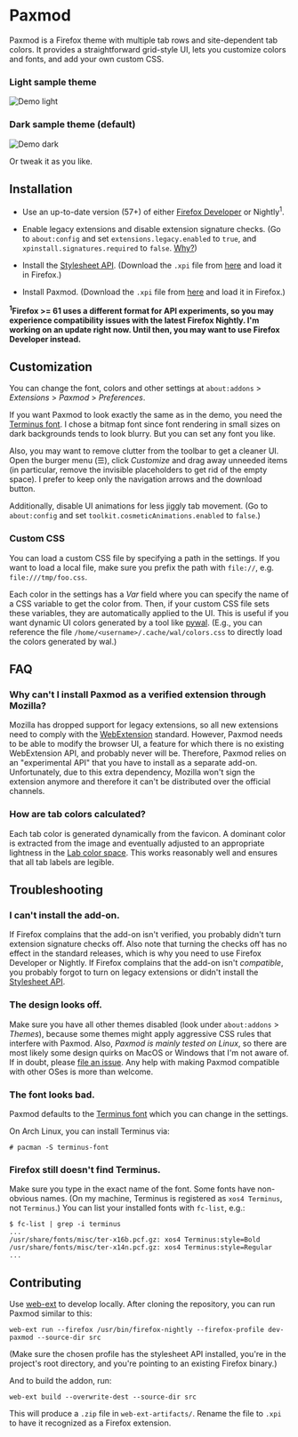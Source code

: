
# Paxmod

Paxmod is a Firefox theme with multiple tab rows and site-dependent tab colors. It provides a straightforward grid-style UI, lets you customize colors and fonts, and add your own custom CSS.


### Light sample theme

![Demo light](https://i.imgur.com/8LUV8Sv.png)

### Dark sample theme (default)

![Demo dark](https://i.imgur.com/bjYnDKY.gif)

Or tweak it as you like.


## Installation

- Use an up-to-date version (57+) of either [Firefox Developer](https://www.mozilla.org/en-US/firefox/developer/) or Nightly<sup>1</sup>.

- Enable legacy extensions and disable extension signature checks. (Go to `about:config` and set `extensions.legacy.enabled` to `true`, and `xpinstall.signatures.required` to `false`. [Why?](#why-cant-i-install-paxmod-as-a-verified-extension-through-mozilla))

- Install the [Stylesheet API](https://github.com/numirias/stylesheet-api-experiment). (Download the `.xpi` file from  [here](https://github.com/numirias/stylesheet-api-experiment/releases/latest) and load it in Firefox.)

- Install Paxmod. (Download the `.xpi` file from [here](https://github.com/numirias/paxmod/releases/latest) and load it in Firefox.)

**<sup>1</sup>Firefox >= 61 uses a different format for API experiments, so you may experience compatibility issues with the latest Firefox Nightly. I'm working on an update right now. Until then, you may want to use Firefox Developer instead.**

## Customization

You can change the font, colors and other settings at `about:addons` > *Extensions* > *Paxmod* > *Preferences*.

If you want Paxmod to look exactly the same as in the demo, you need the [Terminus font](http://terminus-font.sourceforge.net/). I chose a bitmap font since font rendering in small sizes on dark backgrounds tends to look blurry. But you can set any font you like.

Also, you may want to remove clutter from the toolbar to get a cleaner UI. Open the burger menu (☰), click *Customize* and drag away unneeded items (in particular, remove the invisible placeholders to get rid of the empty space). I prefer to keep only the navigation arrows and the download button.

Additionally, disable UI animations for less jiggly tab movement. (Go to `about:config` and set `toolkit.cosmeticAnimations.enabled` to `false`.)

### Custom CSS

You can load a custom CSS file by specifying a path in the settings. If you want to load a local file, make sure you prefix the path with `file://`, e.g. `file:///tmp/foo.css`.

Each color in the settings has a *Var* field where you can specify the name of a CSS variable to get the color from. Then, if your custom CSS file sets these variables, they are automatically applied to the UI. This is useful if you want dynamic UI colors generated by a tool like [pywal](https://github.com/dylanaraps/pywal). (E.g., you can reference the file `/home/<username>/.cache/wal/colors.css` to directly load the colors generated by wal.)



## FAQ

### Why can't I install Paxmod as a verified extension through Mozilla?

Mozilla has dropped support for legacy extensions, so all new extensions need to comply with the [WebExtension](https://developer.mozilla.org/en-US/Add-ons/WebExtensions) standard. However, Paxmod needs to be able to modify the browser UI, a feature for which there is no existing WebExtension API, and probably never will be. Therefore, Paxmod relies on an "experimental API" that you have to install as a separate add-on. Unfortunately, due to this extra dependency, Mozilla won't sign the extension anymore and therefore it can't be distributed over the official channels.

### How are tab colors calculated?

Each tab color is generated dynamically from the favicon. A dominant color is extracted from the image and eventually adjusted to an appropriate lightness in the [Lab color space](https://en.wikipedia.org/wiki/Lab_color_space). This works reasonably well and ensures that all tab labels are legible.

## Troubleshooting

### I can't install the add-on.

If Firefox complains that the add-on isn't verified, you probably didn't turn extension signature checks off. Also note that turning the checks off has no effect in the standard releases, which is why you need to use Firefox Developer or Nightly. If Firefox complains that the add-on isn't *compatible*, you probably forgot to turn on legacy extensions or didn't install the [Stylesheet API](https://github.com/numirias/stylesheet-api-experiment).

### The design looks off.

Make sure you have all other themes disabled (look under `about:addons` > *Themes*), because some themes might apply aggressive CSS rules that interfere with Paxmod. Also, *Paxmod is mainly tested on Linux*, so there are most likely some design quirks on MacOS or Windows that I'm not aware of. If in doubt, please [file an issue](https://github.com/numirias/paxmod/issues/new). Any help with making Paxmod compatible with other OSes is more than welcome.

### The font looks bad.

Paxmod defaults to the [Terminus font](http://terminus-font.sourceforge.net/) which you can change in the settings.

On Arch Linux, you can install Terminus via:

    # pacman -S terminus-font

### Firefox still doesn't find Terminus.

Make sure you type in the exact name of the font. Some fonts have non-obvious names. (On my machine, Terminus is registered as `xos4 Terminus`, not `Terminus`.) You can list your installed fonts with `fc-list`, e.g.:

    $ fc-list | grep -i terminus
    ...
    /usr/share/fonts/misc/ter-x16b.pcf.gz: xos4 Terminus:style=Bold
    /usr/share/fonts/misc/ter-x14n.pcf.gz: xos4 Terminus:style=Regular
    ...

## Contributing

Use [web-ext](https://developer.mozilla.org/en-US/Add-ons/WebExtensions/Getting_started_with_web-ext) to develop locally. After cloning the repository, you can run Paxmod similar to this:

    web-ext run --firefox /usr/bin/firefox-nightly --firefox-profile dev-paxmod --source-dir src

(Make sure the chosen profile has the stylesheet API installed, you're in the project's root directory, and you're pointing to an existing Firefox binary.)

And to build the addon, run:

    web-ext build --overwrite-dest --source-dir src 

This will produce a `.zip` file in `web-ext-artifacts/`. Rename the file to `.xpi` to have it recognized as a Firefox extension.
